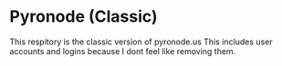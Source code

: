 # Pyronode (Classic)
This respitory is the classic version of pyronode.us
This includes user accounts and logins because I dont feel like removing them.

